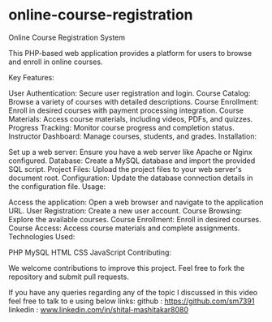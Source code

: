 # online-course-registration
Online Course Registration System

This PHP-based web application provides a platform for users to browse and enroll in online courses.

Key Features:

User Authentication: Secure user registration and login.
Course Catalog: Browse a variety of courses with detailed descriptions.
Course Enrollment: Enroll in desired courses with payment processing integration.
Course Materials: Access course materials, including videos, PDFs, and quizzes.
Progress Tracking: Monitor course progress and completion status.
Instructor Dashboard: Manage courses, students, and grades.
Installation:

Set up a web server: Ensure you have a web server like Apache or Nginx configured.
Database: Create a MySQL database and import the provided SQL script.
Project Files: Upload the project files to your web server's document root.
Configuration: Update the database connection details in the configuration file.
Usage:

Access the application: Open a web browser and navigate to the application URL.
User Registration: Create a new user account.
Course Browsing: Explore the available courses.
Course Enrollment: Enroll in desired courses.
Course Access: Access course materials and complete assignments.
Technologies Used:

PHP
MySQL
HTML
CSS
JavaScript
Contributing:

We welcome contributions to improve this project. Feel free to fork the repository and submit pull requests.

If you have any queries regarding any of the topic I discussed in this video feel free to talk to e using below links:
github : https://github.com/sm7391
linkedin : www.linkedin.com/in/shital-mashitakar8080
